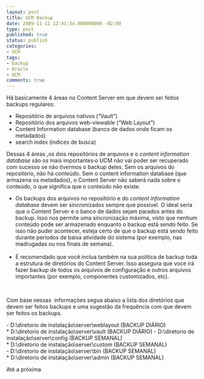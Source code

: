 ```yaml
---
layout: post
title: UCM Backup
date: 2009-11-11 12:41:34.000000000 -02:00
type: post
published: true
status: publish
categories:
- UCM
tags:
- backup
- Oracle
- UCM
comments: true
---
```

Há basicamente 4 áreas no Content Server em que devem ser feitos backups regulares:

<ul>
<li>Repositório de arquivos nativos (“Vault”)</li>
<li>Repositório dos arquivos web-viewable (“Web       Layout”)</li>
<li>Content Information database (banco de dados       onde ficam os metadados)</li>
<li>search index (indices de busca)</li>
</ul>


<p>Dessas 4 áreas ,os dois repositórios de arquivos e o <em>content information database</em> são os mais importantes<span style="text-decoration:line-through;"> </span>o UCM não vai poder ser recuperado com sucesso se não tivermos o backup deles. Sem os arquivos do repositório, não há conteúdo. Sem o content information database (que armazena os metadados), o Content Server não saberá nada sobre o conteúdo, o que significa que o conteúdo não existe.</p>  
<ul>
<li>Os backups dos arquivos no repositório e do <em>content information database</em> devem      ser sincronizados sempre que possivel. O ideal seria que o Content Server e      o banco de dados sejam parados antes do backup. Isso nos permite uma      sincronização máxima, visto que nenhum conteúdo pode ser armazenado      enquanto o backup está sendo feito. Se isso não puder acontecer, esteja      certo de que o backup está sendo feito durante periodos de baixa atividade      do sistema (por exemplo, nas madrugadas ou nos finais de semana).</li><br />
<li>É recomendado que você inclua também na sua      politica de backup toda a estrutura de diretórios do Content Server. Isso      assegura que voce irá fazer backup de todos os arquivos de configuração e      outros arquivos importantes (por exemplo, componentes customizados, etc).</li>
</ul>
<p>&nbsp;</p>
<p>Com base nessas  informações segua abaixo a lista dos diretórios que devem ser feitos backups e uma sugestão da frequência com que devem ser feitos os backups.</p>
- D:\diretorio de instalação\server\weblayout (BACKUP DIÁRIO)<br />
* D:\diretorio de instalação\server\vault (BACKUP DIÁRIO)
- D:\diretorio de instalação\server\config (BACKUP SEMANAL)<br />
* D:\diretorio de instalação\server\custom (BACKUP SEMANAL)<br />
- D:\diretorio de instalação\server\bin (BACKUP SEMANAL)<br />
* D:\diretorio de instalação\server\admin (BACKUP SEMANAL)

Até a próxima
